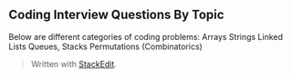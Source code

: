 
## Coding Interview Questions By Topic
Below are different categories of coding problems:
Arrays
Strings
Linked Lists
Queues, Stacks
Permutations (Combinatorics)

> Written with [StackEdit](https://stackedit.io/).
<!--stackedit_data:
eyJoaXN0b3J5IjpbMTA1NzQ4ODMzN119
-->
